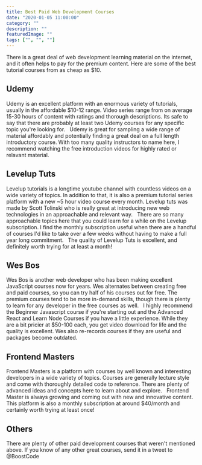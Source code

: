 ```yaml
---
title: Best Paid Web Development Courses
date: "2020-01-05 11:00:00"
category: ""
description: ""
featuredImage: ""
tags: ["", "", ""]
---
```


There is a great deal of web development learning material on the internet, and it often helps to pay for the premium content. Here are some of the best tutorial courses from as cheap as $10.

## Udemy
Udemy is an excellent platform with an enormous variety of tutorials, usually in the affordable $10-12 range. Video series range from on average 15-30 hours of content with ratings and thorough descriptions. Its safe to say that there are probably at least two Udemy courses for any specific topic you're looking for. 
&nbsp;
Udemy is great for sampling a wide range of material affordably and potentially finding a great deal on a full length introductory course. With too many quality instructors to name here, I recommend watching the free introduction videos for highly rated or relavant material.

## Levelup Tuts
Levelup tutorials is a longtime youtube channel with countless videos on a wide variety of topics. In addition to that, it is also a premium tutorial series platform with a new ~5 hour video course every month. Levelup tuts was made by Scott Tolinski who is really great at introducing new web technologies in an approachable and relevant way.
&nbsp;
There are so many approachable topics here that you could learn for a while on the Levelup subscription. I find the monthly subscription useful when there are a handful of courses I'd like to take over a few weeks without having to make a full year long commitment.
&nbsp;
The quality of Levelup Tuts is excellent, and definitely worth trying for at least a month!

## Wes Bos
Wes Bos is another web developer who has been making excellent JavaScript courses now for years. Wes alternates between creating free and paid courses, so you can try half of his courses out for free. The premium courses tend to be more in-demand skills, though there is plenty to learn for any developer in the free courses as well.
&nbsp;
I highly recommend the Beginner Javascript course if you're starting out and the Advanced React and Learn Node Courses if you have a little experience. While they are a bit pricier at $50-100 each, you get video download for life and the quality is excellent. Wes also re-records courses if they are useful and packages become outdated.

## Frontend Masters
Frontend Masters is a platform with courses by well known and interesting developers in a wide variety of topics. Courses are generally lecture style and come with thoroughly detailed code to reference. There are plenty of advanced ideas and concepts here to learn about and explore.
&nbsp;
Frontend Master is always growing and coming out with new and innovative content. This platform is also a monthly subscription at around $40/month and certainly worth trying at least once!

## Others

There are plenty of other paid development courses that weren't mentioned above. If you know of any other great courses, send it in a tweet to @BoostCode
